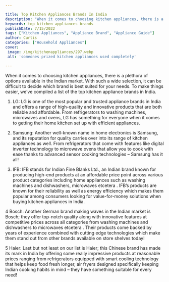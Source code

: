 ```yaml
---

title: Top Kitchen Appliances Brands In India
description: "When it comes to choosing kitchen appliances, there is a plethora of options available in the Indian market. With such a wide sele...keep reading to learn"
keywords: top kitchen appliances brands
publishDate: 7/15/2022
tags: ["Kitchen Appliances", "Appliance Brand", "Appliance Guide"]
author: Curtis
categories: ["Household Appliances"]
cover: 
 image: /img/kitchenappliances/297.webp
 alt: 'someones prized kitchen appliances used completely'

---
```


When it comes to choosing kitchen appliances, there is a plethora of options available in the Indian market. With such a wide selection, it can be difficult to decide which brand is best suited for your needs. To make things easier, we’ve compiled a list of the top kitchen appliance brands in India.

1. LG: LG is one of the most popular and trusted appliance brands in India and offers a range of high-quality and innovative products that are both reliable and affordable. From refrigerators to washing machines, microwaves and ovens, LG has something for everyone when it comes to getting their home kitchen set up with efficient appliances. 

2. Samsung: Another well-known name in home electronics is Samsung, and its reputation for quality carries over into its range of kitchen appliances as well. From refrigerators that come with features like digital inverter technology to microwave ovens that allow you to cook with ease thanks to advanced sensor cooking technologies – Samsung has it all! 

3. IFB: IFB stands for Indian Fine Blanks Ltd., an Indian brand known for producing high-end products at an affordable price point across various product categories including home appliances such as washing machines and dishwashers, microwaves etcetera . IFB’s products are known for their reliability as well as energy efficiency which makes them popular among consumers looking for value-for-money solutions when buying kitchen appliances in India. 

4 Bosch: Another German brand making waves in the Indian market is Bosch; they offer top-notch quality along with innovative features at competitive prices across all categories from washing machines and dishwashers to microwaves etcetera . Their products come backed by years of experience combined with cutting edge technologies which make them stand out from other brands available on store shelves today! 

 5 Haier: Last but not least on our list is Haier; this Chinese brand has made its mark in India by offering some really impressive products at reasonable prices ranging from refrigerators equipped with smart cooling technology that helps keep food fresh longer, air fryers designed specifically keeping Indian cooking habits in mind – they have something suitable for every need!
